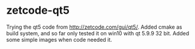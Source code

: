 # zetcode-qt5

Trying the qt5 code from http://zetcode.com/gui/qt5/.
Added cmake as build system, and so far only tested it on win10 with qt 5.9.9 32 bit.
Added some simple images when code needed it.
